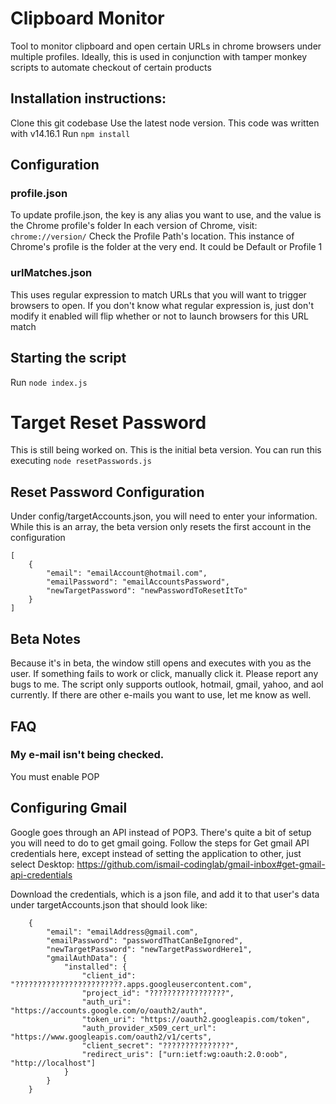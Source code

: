 # Clipboard Monitor
Tool to monitor clipboard and open certain URLs in chrome browsers under multiple profiles. Ideally, this is used in conjunction with tamper monkey scripts to automate checkout of certain products

## Installation instructions:

Clone this git codebase
Use the latest node version. This code was written with v14.16.1
Run `npm install`

## Configuration

### profile.json
To update profile.json, the key is any alias you want to use, and the value is the Chrome profile's folder
In each version of Chrome, visit: `chrome://version/`
Check the Profile Path's location. This instance of Chrome's profile is the folder at the very end. It could be Default or Profile 1

### urlMatches.json
This uses regular expression to match URLs that you will want to trigger browsers to open. If you don't know what regular expression is, just don't modify it
enabled will flip whether or not to launch browsers for this URL match

## Starting the script
Run `node index.js`


# Target Reset Password
This is still being worked on. This is the initial beta version. You can run this executing `node resetPasswords.js`

## Reset Password Configuration
Under config/targetAccounts.json, you will need to enter your information. While this is an array, the beta version only resets the first account in the configuration
```
[
    {
        "email": "emailAccount@hotmail.com",
        "emailPassword": "emailAccountsPassword",
        "newTargetPassword": "newPasswordToResetItTo"
    }
]
```

## Beta Notes
Because it's in beta, the window still opens and executes with you as the user. If something fails to work or click, manually click it. Please report any bugs to me.
The script only supports outlook, hotmail, gmail, yahoo, and aol currently. If there are other e-mails you want to use, let me know as well.

## FAQ

### My e-mail isn't being checked.
You must enable POP

## Configuring Gmail
Google goes through an API instead of POP3. There's quite a bit of setup you will need to do to get gmail going.
Follow the steps for Get gmail API credentials here, except instead of setting the application to other, just select Desktop: https://github.com/ismail-codinglab/gmail-inbox#get-gmail-api-credentials 

Download the credentials, which is a json file, and add it to that user's data under targetAccounts.json that should look like:
```
    {
        "email": "emailAddress@gmail.com",
        "emailPassword": "passwordThatCanBeIgnored", 
        "newTargetPassword": "newTargetPasswordHere1",
        "gmailAuthData": {
            "installed": {
                "client_id": "????????????????????????.apps.googleusercontent.com",
                "project_id": "?????????????????",
                "auth_uri": "https://accounts.google.com/o/oauth2/auth",
                "token_uri": "https://oauth2.googleapis.com/token",
                "auth_provider_x509_cert_url": "https://www.googleapis.com/oauth2/v1/certs",
                "client_secret": "???????????????",
                "redirect_uris": ["urn:ietf:wg:oauth:2.0:oob", "http://localhost"]
            }
        }
    }
```